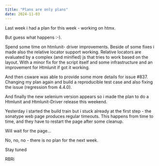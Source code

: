 ```yaml
---
title: "Plans are only plans"
date: 2024-11-03
---
```


Last week i had a plan for this week - working on htmx.

But guess what happens :-).

Spend some time on htmlunit- driver improvements. Beside of some fixes i made also the relative locator support working.
Relative locators are evaluated by a complex (and minified) js that tries to work based on the layout. With a minor fix
for the script itself and some infrastructure and an improvement for Htmlunit if got it working.

And then csware was able to provide some more details for issue #837. Changing my plan again and build a reproducible test
case and also fixing the issue (regression from 4.4.0).

And finally the new selenium version appears so i made the plan to do a Htmlunit and Htmlunit-Driver release this weekend.

Yesterday i started the build train but i stuck already at the first step - the sonatype web page produces regular timeouts.
This happens from time to time, and they have to restart the page after some cleanup.

Will wait for the page...

No, no, no - there is no plan for the next week.

Stay tuned

RBRi